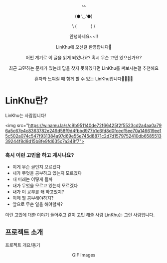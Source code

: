 <div align="center">
^^

   (●'◡'●) 
   
 \ (    ) /
  
  안녕하세요~~!!
  
  LinKhu에 오신걸 환영합니다👋
  
  어떤 계기로 이 글을 읽게 되었나요? 혹시 무슨 고민 있으신가요?
  
  최근 고민하는 문제가 있는데 답을 찾지 못하겠다면 LinKhu를 써보시는걸 추천해요
  
  혼자라 느껴질 때 함께 할 수 있는 LinKhu입니다🧍‍♂️🧍‍♀️
  
  
  
</div>


# LinKhu란?

LinKhu는 사람입니다! 


<img src="https://w.namu.la/s/c9b951140de72f66425f2f5523cd2a4aa0a796a5c67e4c8363782e249d58f9d4fbbd977b1c6fd8d0fcecf5ee70a146619ee15c502a074c547f931384a97d69e55e745d8871c2d7d1579752410db658551339244f8d8d15b8fe9fd635c7a348f7">



### 혹시 이런 고민을 하고 계시나요?



- 이게 무슨 글인지 모르겠다
- 내가 무엇을 공부하고 있는지 모르겠다
- 내 미래는 어떻게 될까
- 내가 무엇을 모르고 있는지 모르겠다
- 내가 이 공부를 왜 하고있지?
- 이제 뭘 공부해야하지?
- 앞으로 무슨 일을 해야할까?

이런 고민에 대한 이야기 들어주고 같이 고민 해줄 사람 LinKhu는 그런 사람입니다.

## 프로젝트 소개

<p align="justify">
프로젝트 개요/동기
</p>

<p align="center">
GIF Images
</p>

<br>

